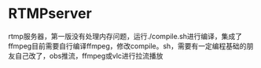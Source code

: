 # RTMPserver
rtmp服务器，第一版没有处理内存问题，运行./compile.sh进行编译，集成了ffmpeg目前需要自行编译ffmpeg，修改compile。sh，需要有一定编程基础的朋友自己改了，obs推流，ffmpeg或vlc进行拉流播放
